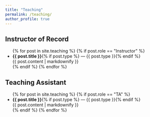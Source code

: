 ```yaml
---
title: "Teaching"
permalink: /teaching/
author_profile: true
---
```


<!-- Instructor of Record Section -->
<h2>Instructor of Record</h2>
<ul>
{% for post in site.teaching %}
  {% if post.role == "Instructor" %}
    <li>
      <strong>{{ post.title }}</strong>{% if post.type %} — {{ post.type }}{% endif %}
      <div>
        {{ post.content | markdownify }}
      </div>
    </li>
  {% endif %}
{% endfor %}
</ul>

<!-- Teaching Assistant Section -->
<h2>Teaching Assistant</h2>
<ul>
{% for post in site.teaching %}
  {% if post.role == "TA" %}
    <li>
      <strong>{{ post.title }}</strong>{% if post.type %} — {{ post.type }}{% endif %}
      <div>
        {{ post.content | markdownify }}
      </div>
    </li>
  {% endif %}
{% endfor %}
</ul>
